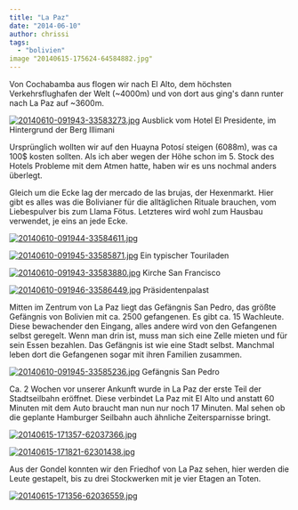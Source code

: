 ```yaml
---
title: "La Paz"
date: "2014-06-10"
author: chrissi
tags: 
  - "bolivien"
image "20140615-175624-64584882.jpg"
---
```


Von Cochabamba aus flogen wir nach El Alto, dem höchsten Verkehrsflughafen der Welt (~4000m) und von dort aus ging's dann runter nach La Paz auf ~3600m.

[![20140610-091943-33583273.jpg](images/20140610-091943-33583273.jpg)](https://hafenstrand.wordpress.com/wp-content/uploads/2014/06/20140610-091943-33583273.jpg) Ausblick vom Hotel El Presidente, im Hintergrund der Berg Illimani

Ursprünglich wollten wir auf den Huayna Potosí steigen (6088m), was ca 100$ kosten sollten. Als ich aber wegen der Höhe schon im 5. Stock des Hotels Probleme mit dem Atmen hatte, haben wir es uns nochmal anders überlegt.

Gleich um die Ecke lag der mercado de las brujas, der Hexenmarkt. Hier gibt es alles was die Bolivianer für die alltäglichen Rituale brauchen, vom Liebespulver bis zum Llama Fötus. Letzteres wird wohl zum Hausbau verwendet, je eins an jede Ecke.

[![20140610-091944-33584611.jpg](images/20140610-091944-33584611.jpg)](https://hafenstrand.wordpress.com/wp-content/uploads/2014/06/20140610-091944-33584611.jpg)

[![20140610-091945-33585871.jpg](images/20140610-091945-33585871.jpg)](https://hafenstrand.wordpress.com/wp-content/uploads/2014/06/20140610-091945-33585871.jpg) Ein typischer Touriladen

[![20140610-091943-33583880.jpg](images/20140610-091943-33583880.jpg)](https://hafenstrand.wordpress.com/wp-content/uploads/2014/06/20140610-091943-33583880.jpg) Kirche San Francisco

[![20140610-091946-33586449.jpg](images/20140610-091946-33586449.jpg)](https://hafenstrand.wordpress.com/wp-content/uploads/2014/06/20140610-091946-33586449.jpg) Präsidentenpalast

Mitten im Zentrum von La Paz liegt das Gefängnis San Pedro, das größte Gefängnis von Bolivien mit ca. 2500 gefangenen. Es gibt ca. 15 Wachleute. Diese bewachender den Eingang, alles andere wird von den Gefangenen selbst geregelt. Wenn man drin ist, muss man sich eine Zelle mieten und für sein Essen bezahlen. Das Gefängnis ist wie eine Stadt selbst. Manchmal leben dort die Gefangenen sogar mit ihren Familien zusammen.

[![20140610-091945-33585236.jpg](images/20140610-091945-33585236.jpg)](https://hafenstrand.wordpress.com/wp-content/uploads/2014/06/20140610-091945-33585236.jpg) Gefängnis San Pedro

Ca. 2 Wochen vor unserer Ankunft wurde in La Paz der erste Teil der Stadtseilbahn eröffnet. Diese verbindet La Paz mit El Alto und anstatt 60 Minuten mit dem Auto braucht man nun nur noch 17 Minuten. Mal sehen ob die geplante Hamburger Seilbahn auch ähnliche Zeitersparnisse bringt.

[![20140615-171357-62037366.jpg](images/20140615-171357-62037366.jpg)](https://hafenstrand.wordpress.com/wp-content/uploads/2014/06/20140615-171357-62037366.jpg)

[![20140615-171821-62301438.jpg](images/20140615-171821-62301438.jpg)](https://hafenstrand.wordpress.com/wp-content/uploads/2014/06/20140615-171821-62301438.jpg)

Aus der Gondel konnten wir den Friedhof von La Paz sehen, hier werden die Leute gestapelt, bis zu drei Stockwerken mit je vier Etagen an Toten.

[![20140615-171356-62036559.jpg](images/20140615-171356-62036559.jpg)](https://hafenstrand.wordpress.com/wp-content/uploads/2014/06/20140615-171356-62036559.jpg)
